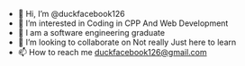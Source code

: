- 👋 Hi, I’m @duckfacebook126
- 👀 I’m interested in Coding in CPP And Web Development
- 🌱 I am a software engineering graduate
- 💞️ I’m looking to collaborate on Not really Just here to learn
- 📫 How to reach me duckfacebook126@gmail.com

<!---
duckfacebook126/duckfacebook126 is a ✨ special ✨ repository because its `README.md` (this file) appears on your GitHub profile.
You can click the Preview link to take a look at your changes.
--->
